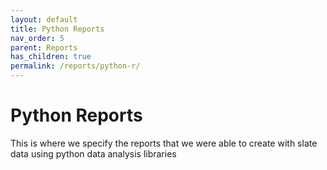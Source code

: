 ```yaml
---
layout: default
title: Python Reports
nav_order: 5
parent: Reports
has_children: true
permalink: /reports/python-r/
---
```


# Python Reports
This is where we specify the reports that we were able to create with slate data using python data analysis libraries